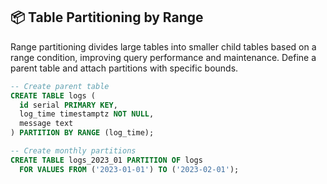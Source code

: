 ## 📦 Table Partitioning by Range

Range partitioning divides large tables into smaller child tables based on a range condition, improving query performance and maintenance. Define a parent table and attach partitions with specific bounds.

```sql
-- Create parent table
CREATE TABLE logs (
  id serial PRIMARY KEY,
  log_time timestamptz NOT NULL,
  message text
) PARTITION BY RANGE (log_time);

-- Create monthly partitions
CREATE TABLE logs_2023_01 PARTITION OF logs
  FOR VALUES FROM ('2023-01-01') TO ('2023-02-01');
```
